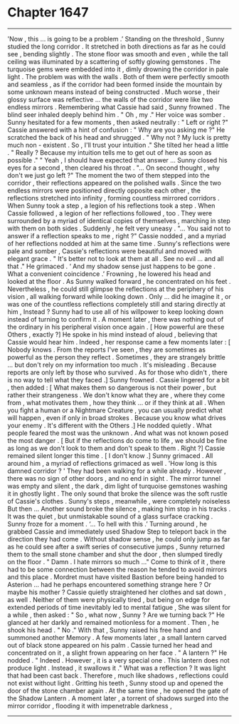 
# Chapter 1647


---

'Now , this ... is going to be a problem .’
Standing on the threshold , Sunny studied the long corridor . It stretched in both directions as far as he could see , bending slightly . The stone floor was smooth and even , while the tall ceiling was illuminated by a scattering of softly glowing gemstones . The turquoise gems were embedded into it , dimly drowning the corridor in pale light .
The problem was with the walls .
Both of them were perfectly smooth and seamless , as if the corridor had been formed inside the mountain by some unknown means instead of being constructed . Much worse , their glossy surface was reflective ... the walls of the corridor were like two endless mirrors .
Remembering what Cassie had said , Sunny frowned .
The blind seer inhaled deeply behind him .
" Oh , my ."
Her voice was somber .
Sunny hesitated for a few moments , then asked neutrally :
" Left or right ?"
Cassie answered with a hint of confusion :
" Why are you asking me ?"
He scratched the back of his head and shrugged .
" Why not ? My luck is pretty much non - existent . So , I'll trust your intuition ."
She tilted her head a little .
" Really ? Because my intuition tells me to get out of here as soon as possible ."
" Yeah , I should have expected that answer ...
Sunny closed his eyes for a second , then cleared his throat .
"... On second thought , why don't we just go left ?"
The moment the two of them stepped into the corridor , their reflections appeared on the polished walls . Since the two endless mirrors were positioned directly opposite each other , the reflections stretched into infinity , forming countless mirrored corridors . When Sunny took a step , a legion of his reflections took a step . When Cassie followed , a legion of her reflections followed , too .
They were surrounded by a myriad of identical copies of themselves , marching in step with them on both sides .
Suddenly , he felt very uneasy .
"... You said not to answer if a reflection speaks to me , right ?"
Cassie nodded , and a myriad of her reflections nodded at him at the same time .
Sunny's reflections were pale and somber , Cassie's reflections were beautiful and moved with elegant grace .
" It's better not to look at them at all . See no evil ... and all that ."
He grimaced .
‘ And my shadow sense just happens to be gone . What a convenient coincidence .’
Frowning , he lowered his head and looked at the floor . As Sunny walked forward , he concentrated on his feet . Nevertheless , he could still glimpse the reflections at the periphery of his vision , all walking forward while looking down .
Only ... did he imagine it , or was one of the countless reflections completely still and staring directly at him , Instead ?
Sunny had to use all of his willpower to keep looking down instead of turning to confirm it . A moment later , there was nothing out of the ordinary in his peripheral vision once again .
[ How powerful are these Others , exactly ?]
He spoke in his mind instead of aloud , believing that Cassie would hear him . Indeed , her response came a few moments later :
[ Nobody knows . From the reports I've seen , they are sometimes as powerful as the person they reflect . Sometimes , they are strangely brittle ... but don't rely on my information too much . It's misleading . Because reports are only left by those who survived . As for those who didn't , there is no way to tell what they faced .]
Sunny frowned .
Cassie lingered for a bit , then added :
[ What makes them so dangerous is not their power , but rather their strangeness . We don't know what they are , where they come from , what motivates them , how they think ... or if they think at all . When you fight a human or a Nightmare Creature , you can usually predict what will happen , even if only in broad strokes . Because you know what drives your enemy . It's different with the Others .]
He nodded quietly .
What people feared the most was the unknown . And what was not known posed the most danger .
[ But if the reflections do come to life , we should be fine as long as we don't look to them and don't speak to them . Right ?]
Cassie remained silent longer this time .
[ I don't know .]
Sunny grimaced .
All around him , a myriad of reflections grimaced as well .
'How long is this damned corridor ? '
They had been walking for a while already . However , there was no sign of other doors , and no end in sight . The mirror tunnel was empty and silent , the dark , dim light of turquoise gemstones washing it in ghostly light .
The only sound that broke the silence was the soft rustle of Cassie's clothes . Sunny's steps , meanwhile , were completely noiseless
But then ...
Another sound broke the silence , making him stop in his tracks .
It was the quiet , but unmistakable sound of a glass surface cracking .
Sunny froze for a moment .
‘... To hell with this .’
Turning around , he grabbed Cassie and immediately used Shadow Step to teleport back in the direction they had come . Without shadow sense , he could only jump as far as he could see after a swift series of consecutive jumps , Sunny returned them to the small stone chamber and shut the door , then slumped tiredly on the floor .
" Damn . I hate mirrors so much ..."
Come to think of it , there had to be some connection between the reason he tended to avoid mirrors and this place . Mordret must have visited Bastion before being handed to Asterion ... had he perhaps encountered something strange here ? Or maybe his mother ?
Cassie quietly straightened her clothes and sat down , as well . Neither of them were physically tired , but being on edge for extended periods of time inevitably led to mental fatigue ,
She was silent for a while , then asked :
" So , what now , Sunny ? Are we turning back ?"
He glanced at her darkly and remained motionless for a moment .
Then , he shook his head .
" No ."
With that , Sunny raised his free hand and summoned another Memory .
A few moments later , a small lantern carved out of black stone appeared on his palm . Cassie turned her head and concentrated on it , a slight frown appearing on her face .
" A lantern ?"
He nodded .
" Indeed . However , it is a very special one . This lantern does not produce light . Instead , it swallows it ."
What was a reflection ? It was light that had been cast back . Therefore , much like shadows , reflections could not exist without light .
Gritting his teeth , Sunny stood up and opened the door of the stone chamber again . At the same time , he opened the gate of the Shadow Lantern .
A moment later , a torrent of shadows surged into the mirror corridor , flooding it with impenetrable darkness ,

---

